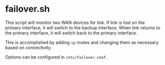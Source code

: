 failover.sh
===

This script will monitor two WAN devices for link. If link is lost on the primary interface, it will switch to the backup interface. When link returns to the primary interface, it will switch back to the primary interface.

This is accomplished by adding ```ip``` routes and changing them as necessary based on connectivity.

Options can be configured in ```/etc/failover.conf```.


